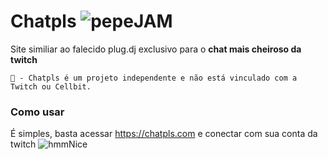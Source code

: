 # Chatpls ![pepeJAM](https://cdn.betterttv.net/emote/5b77ac3af7bddc567b1d5fb2/1x)
Site similiar ao falecido plug.dj exclusivo para o **chat mais cheiroso da twitch** 

```
🔴 - Chatpls é um projeto independente e não está vinculado com a Twitch ou Cellbit.
```

### **Como usar**

É simples, basta acessar https://chatpls.com e conectar com sua conta da twitch ![hmmNice](https://cdn.frankerfacez.com/emoticon/543531/1)


